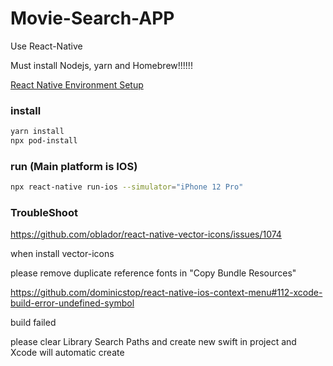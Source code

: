 # Movie-Search-APP

Use React-Native

Must install Nodejs, yarn and Homebrew!!!!!!

[React Native Environment Setup](https://reactnative.dev/docs/environment-setup)

### install

```bash
yarn install
npx pod-install

```

### run (Main platform is IOS)

```bash
npx react-native run-ios --simulator="iPhone 12 Pro"

```


### TroubleShoot

https://github.com/oblador/react-native-vector-icons/issues/1074

when install vector-icons

please remove duplicate reference fonts in "Copy Bundle Resources" 

https://github.com/dominicstop/react-native-ios-context-menu#112-xcode-build-error-undefined-symbol

build failed

please clear Library Search Paths and create new swift in project and Xcode will automatic create
